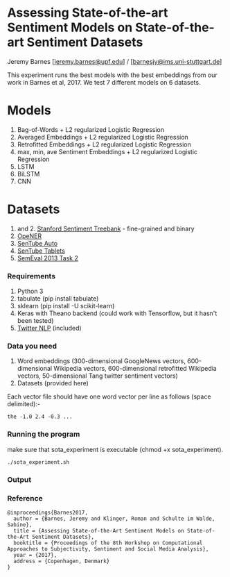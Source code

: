 # Assessing State-of-the-art Sentiment Models on State-of-the-art Sentiment Datasets

Jeremy Barnes [jeremy.barnes@upf.edu] / [barnesjy@ims.uni-stuttgart.de]

This experiment runs the best models with the best embeddings
from our work in Barnes et al, 2017. We test 7 different
models on 6 datasets.

# Models
1. Bag-of-Words + L2 regularized Logistic Regression
2. Averaged Embeddings + L2 regularized Logistic Regression
3. Retrofitted Embeddings + L2 regularized Logistic Regression
4. max, min, ave Sentiment Embeddings + L2 regularized Logistic Regression
5. LSTM
6. BiLSTM
7. CNN

# Datasets
1. and 2. [Stanford Sentiment Treebank](http://aclweb.org/anthology/D/D13/D13-1170.pdf) - fine-grained and binary
3. [OpeNER](http://journal.sepln.org/sepln/ojs/ojs/index.php/pln/article/view/4891)
4. [SenTube Auto](https://ikernels-portal.disi.unitn.it/projects/sentube/)
5. [SenTube Tablets](https://ikernels-portal.disi.unitn.it/projects/sentube/)
6. [SemEval 2013 Task 2](https://www.cs.york.ac.uk/semeval-2013/task2.html)

### Requirements

1. Python 3
2. tabulate (pip install tabulate)
3. sklearn  (pip install -U scikit-learn)
4. Keras with Theano backend (could work with Tensorflow, but it hasn't been tested)
5. [Twitter NLP](https://github.com/aritter/twitter_nlp) (included)

### Data you need
1. Word embeddings (300-dimensional GoogleNews vectors, 
		    600-dimensional Wikipedia vectors, 
		    600-dimensional retrofitted Wikipedia vectors,
		     50-dimensional Tang twitter sentiment vectors)
2. Datasets 	   (provided here)

Each vector file should have one word vector per line as follows (space delimited):-

```the -1.0 2.4 -0.3 ...```

### Running the program

make sure that sota_experiment is executable (chmod +x sota_experiment).

```./sota_experiment.sh```

### Output

### Reference

```
@inproceedings{Barnes2017,
  author = {Barnes, Jeremy and Klinger, Roman and Schulte im Walde, Sabine},
  title = {Assessing State-of-the-Art Sentiment Models on State-of-the-Art Sentiment Datasets},
  booktitle = {Proceedings of the 8th Workshop on Computational Approaches to Subjectivity, Sentiment and Social Media Analysis},
  year = {2017},
  address = {Copenhagen, Denmark}
}
```
